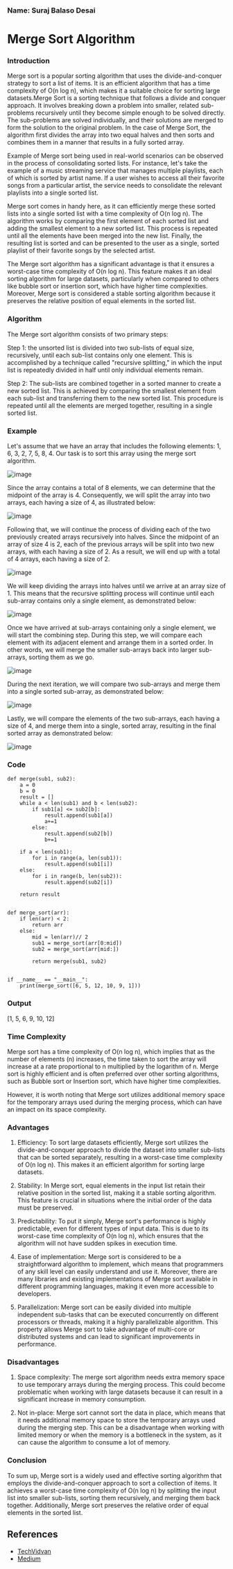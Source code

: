 ### Name: Suraj Balaso Desai

# Merge Sort Algorithm


### Introduction

Merge sort is a popular sorting algorithm that uses the divide-and-conquer strategy to sort a list of items. It is an efficient algorithm that has a time complexity of O(n log n), which makes it a suitable choice for sorting large datasets.Merge Sort is a sorting technique that follows a divide and conquer approach. It involves breaking down a problem into smaller, related sub-problems recursively until they become simple enough to be solved directly. The sub-problems are solved individually, and their solutions are merged to form the solution to the original problem. In the case of Merge Sort, the algorithm first divides the array into two equal halves and then sorts and combines them in a manner that results in a fully sorted array.

Example of Merge sort being used in real-world scenarios can be observed in the process of consolidating sorted lists. For instance, let's take the example of a music streaming service that manages multiple playlists, each of which is sorted by artist name. If a user wishes to access all their favorite songs from a particular artist, the service needs to consolidate the relevant playlists into a single sorted list.

Merge sort comes in handy here, as it can efficiently merge these sorted lists into a single sorted list with a time complexity of O(n log n). The algorithm works by comparing the first element of each sorted list and adding the smallest element to a new sorted list. This process is repeated until all the elements have been merged into the new list. Finally, the resulting list is sorted and can be presented to the user as a single, sorted playlist of their favorite songs by the selected artist.

The Merge sort algorithm has a significant advantage is that it ensures a worst-case time complexity of O(n log n). This feature makes it an ideal sorting algorithm for large datasets, particularly when compared to others like bubble sort or insertion sort, which have higher time complexities. Moreover, Merge sort is considered a stable sorting algorithm because it preserves the relative position of equal elements in the sorted list.


### Algorithm

The Merge sort algorithm consists of two primary steps:

Step 1:  the unsorted list is divided into two sub-lists of equal size, recursively, until each sub-list contains only one element. This is accomplished by a technique called "recursive splitting," in which the input list is repeatedly divided in half until only individual elements remain.

Step 2: The sub-lists are combined together in a sorted manner to create a new sorted list. This is achieved by comparing the smallest element from each sub-list and transferring them to the new sorted list. This procedure is repeated until all the elements are merged together, resulting in a single sorted list.

### Example

Let's assume that we have an array that includes the following elements: 1, 6, 3, 2, 7, 5, 8, 4. Our task is to sort this array using the merge sort algorithm.

![image](https://techvidvan.com/tutorials/wp-content/uploads/sites/2/2021/07/TechVidvan-Merge-sort-normal-image01.jpg)


Since the array contains a total of 8 elements, we can determine that the midpoint of the array is 4. Consequently, we will split the array into two arrays, each having a size of 4, as illustrated below:

![image](https://techvidvan.com/tutorials/wp-content/uploads/sites/2/2021/07/TechVidvan-Merge-sort-normal-image02.jpg)


Following that, we will continue the process of dividing each of the two previously created arrays recursively into halves. Since the midpoint of an array of size 4 is 2, each of the previous arrays will be split into two new arrays, with each having a size of 2. As a result, we will end up with a total of 4 arrays, each having a size of 2.

![image](https://techvidvan.com/tutorials/wp-content/uploads/sites/2/2021/07/TechVidvan-Merge-sort-normal-image03.jpg)


We will keep dividing the arrays into halves until we arrive at an array size of 1. This means that the recursive splitting process will continue until each sub-array contains only a single element, as demonstrated below:

![image](https://techvidvan.com/tutorials/wp-content/uploads/sites/2/2021/07/TechVidvan-Merge-sort-normal-image04.jpg)

Once we have arrived at sub-arrays containing only a single element, we will start the combining step. During this step, we will compare each element with its adjacent element and arrange them in a sorted order. In other words, we will merge the smaller sub-arrays back into larger sub-arrays, sorting them as we go.

![image](https://techvidvan.com/tutorials/wp-content/uploads/sites/2/2021/07/TechVidvan-Merge-sort-normal-image05.jpg)

During the next iteration, we will compare two sub-arrays and merge them into a single sorted sub-array, as demonstrated below:

![image](https://techvidvan.com/tutorials/wp-content/uploads/sites/2/2021/07/TechVidvan-Merge-sort-normal-image06.jpg)


Lastly, we will compare the elements of the two sub-arrays, each having a size of 4, and merge them into a single, sorted array, resulting in the final sorted array as demonstrated below:

![image](https://techvidvan.com/tutorials/wp-content/uploads/sites/2/2021/07/TechVidvan-Merge-sort-normal-image07.jpg)


### Code

```
def merge(sub1, sub2):
    a = 0
    b = 0
    result = []
    while a < len(sub1) and b < len(sub2):
        if sub1[a] <= sub2[b]:
            result.append(sub1[a])
            a+=1
        else:
            result.append(sub2[b])
            b+=1

    if a < len(sub1):
        for i in range(a, len(sub1)):
            result.append(sub1[i])
    else:
        for i in range(b, len(sub2)):
            result.append(sub2[i])

    return result


def merge_sort(arr):
    if len(arr) < 2:
        return arr
    else:
        mid = len(arr)// 2
        sub1 = merge_sort(arr[0:mid])
        sub2 = merge_sort(arr[mid:])

        return merge(sub1, sub2)


if __name__ == "__main__":
    print(merge_sort([6, 5, 12, 10, 9, 1]))

```

### Output
[1, 5, 6, 9, 10, 12]

### Time Complexity

Merge sort has a time complexity of O(n log n), which implies that as the number of elements (n) increases, the time taken to sort the array will increase at a rate proportional to n multiplied by the logarithm of n. Merge sort is highly efficient and is often preferred over other sorting algorithms, such as Bubble sort or Insertion sort, which have higher time complexities.

However, it is worth noting that Merge sort utilizes additional memory space for the temporary arrays used during the merging process, which can have an impact on its space complexity.

### Advantages

1. Efficiency: To sort large datasets efficiently, Merge sort utilizes the divide-and-conquer approach to divide the dataset into smaller sub-lists that can be sorted separately, resulting in a worst-case time complexity of O(n log n). This makes it an efficient algorithm for sorting large datasets.

2. Stability: In Merge sort, equal elements in the input list retain their relative position in the sorted list, making it a stable sorting algorithm. This feature is crucial in situations where the initial order of the data must be preserved.

3. Predictability: To put it simply, Merge sort's performance is highly predictable, even for different types of input data. This is due to its worst-case time complexity of O(n log n), which ensures that the algorithm will not have sudden spikes in execution time.

4. Ease of implementation: Merge sort is considered to be a straightforward algorithm to implement, which means that programmers of any skill level can easily understand and use it. Moreover, there are many libraries and existing implementations of Merge sort available in different programming languages, making it even more accessible to developers.

5. Parallelization: Merge sort can be easily divided into multiple independent sub-tasks that can be executed concurrently on different processors or threads, making it a highly parallelizable algorithm. This property allows Merge sort to take advantage of multi-core or distributed systems and can lead to significant improvements in performance.

### Disadvantages

1. Space complexity: The merge sort algorithm needs extra memory space to use temporary arrays during the merging process. This could become problematic when working with large datasets because it can result in a significant increase in memory consumption.

2. Not in-place: Merge sort cannot sort the data in place, which means that it needs additional memory space to store the temporary arrays used during the merging step. This can be a disadvantage when working with limited memory or when the memory is a bottleneck in the system, as it can cause the algorithm to consume a lot of memory.

### Conclusion

To sum up, Merge sort is a widely used and effective sorting algorithm that employs the divide-and-conquer approach to sort a collection of items. It achieves a worst-case time complexity of O(n log n) by splitting the input list into smaller sub-lists, sorting them recursively, and merging them back together. Additionally, Merge sort preserves the relative order of equal elements in the sorted list.




## References

- [TechVidvan](https://techvidvan.com/tutorials/merge-sort/)
- [Medium](https://medium.com/karuna-sehgal/a-simplified-explanation-of-merge-sort-77089fe03bb2)